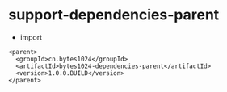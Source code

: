 # support-dependencies-parent
* import
```
<parent>
  <groupId>cn.bytes1024</groupId>
  <artifactId>bytes1024-dependencies-parent</artifactId>
  <version>1.0.0.BUILD</version>
</parent>

```
